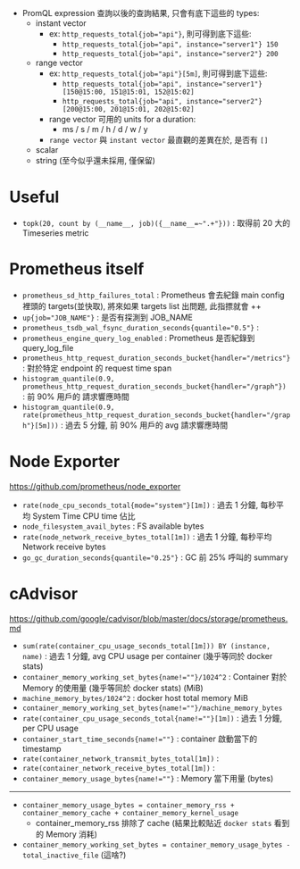 - PromQL expression 查詢以後的查詢結果, 只會有底下這些的 types:
  - instant vector
    - ex: `http_requests_total{job="api"}`, 則可得到底下這些:
      - `http_requests_total{job="api", instance="server1"} 150`
      - `http_requests_total{job="api", instance="server2"} 200`
  - range vector
    - ex: `http_requests_total{job="api"}[5m]`, 則可得到底下這些:
      - `http_requests_total{job="api", instance="server1"} [150@15:00, 151@15:01, 152@15:02]`
      - `http_requests_total{job="api", instance="server2"} [200@15:00, 201@15:01, 202@15:02]`
    - range vector 可用的 units for a duration:
      - ms / s / m / h / d / w / y
    - `range vector` 與 `instant vector` 最直觀的差異在於, 是否有 `[]`
  - scalar
  - string (至今似乎還未採用, 僅保留)

# Useful

- `topk(20, count by (__name__, job)({__name__=~".+"}))` : 取得前 20 大的 Timeseries metric

# Prometheus itself

- `prometheus_sd_http_failures_total` : Prometheus 會去紀錄 main config 裡頭的 targets(並快取), 將來如果 targets list 出問題, 此指摽就會 ++
- `up{job="JOB_NAME"}` : 是否有探測到 JOB_NAME
- `prometheus_tsdb_wal_fsync_duration_seconds{quantile="0.5"}` :
- `prometheus_engine_query_log_enabled` : Prometheus 是否紀錄到 query_log_file
- `prometheus_http_request_duration_seconds_bucket{handler="/metrics"}` : 對於特定 endpoint 的 request time span
- `histogram_quantile(0.9, prometheus_http_request_duration_seconds_bucket{handler="/graph"})` : 前 90% 用戶的 請求響應時間
- `histogram_quantile(0.9, rate(prometheus_http_request_duration_seconds_bucket{handler="/graph"}[5m]))` : 過去 5 分鐘, 前 90% 用戶的 avg 請求響應時間

# Node Exporter

https://github.com/prometheus/node_exporter

- `rate(node_cpu_seconds_total{mode="system"}[1m])` : 過去 1 分鐘, 每秒平均 System Time CPU time 佔比
- `node_filesystem_avail_bytes` : FS available bytes
- `rate(node_network_receive_bytes_total[1m])` : 過去 1 分鐘, 每秒平均 Network receive bytes
- `go_gc_duration_seconds{quantile="0.25"}` : GC 前 25% 呼叫的 summary

# cAdvisor

https://github.com/google/cadvisor/blob/master/docs/storage/prometheus.md

- `sum(rate(container_cpu_usage_seconds_total[1m])) BY (instance, name)` : 過去 1 分鐘, avg CPU usage per container (幾乎等同於 docker stats)
- `container_memory_working_set_bytes{name!=""}/1024^2` : Container 對於 Memory 的使用量 (幾乎等同於 docker stats) (MiB)
- `machine_memory_bytes/1024^2` : docker host total memory MiB
- `container_memory_working_set_bytes{name!=""}/machine_memory_bytes`
- `rate(container_cpu_usage_seconds_total{name!=""}[1m])` : 過去 1 分鐘, per CPU usage
- `container_start_time_seconds{name!=""}` : container 啟動當下的 timestamp
- `rate(container_network_transmit_bytes_total[1m])` :
- `rate(container_network_receive_bytes_total[1m])` :
- `container_memory_usage_bytes{name!=""}` : Memory 當下用量 (bytes)

---

- `container_memory_usage_bytes = container_memory_rss + container_memory_cache + container_memory_kernel_usage`
  - container_memory_rss 排除了 cache (結果比較貼近 `docker stats` 看到的 Memory 消耗)
- `container_memory_working_set_bytes = container_memory_usage_bytes - total_inactive_file` (這啥?)
